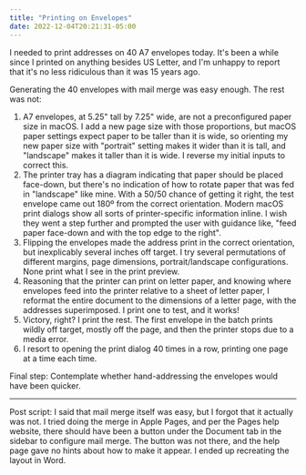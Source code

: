 ```yaml
---
title: "Printing on Envelopes"
date: 2022-12-04T20:21:31-05:00
---
```


I needed to print addresses on 40 A7 envelopes today. It's been a while since I printed on anything besides US Letter, and I'm unhappy to report that it's no less ridiculous than it was 15 years ago.

Generating the 40 envelopes with mail merge was easy enough. The rest was not:

1. A7 envelopes, at 5.25" tall by 7.25" wide, are not a preconfigured paper size in macOS. I add a new page size with those proportions, but macOS paper settings expect paper to be taller than it is wide, so orienting my new paper size with "portrait" setting makes it wider than it is tall, and "landscape" makes it taller than it is wide. I reverse my initial inputs to correct this.
1. The printer tray has a diagram indicating that paper should be placed face-down, but there's no indication of how to rotate paper that was fed in "landscape" like mine. With a 50/50 chance of getting it right, the test envelope came out 180º from the correct orientation. Modern macOS print dialogs show all sorts of printer-specific information inline. I wish they went a step further and prompted the user with guidance like, "feed paper face-down and with the top edge to the right".
1. Flipping the envelopes made the address print in the correct orientation, but inexplicably several inches off target. I try several permutations of different margins, page dimensions, portrait/landscape configurations. None print what I see in the print preview.
1. Reasoning that the printer can print on letter paper, and knowing where envelopes feed into the printer relative to a sheet of letter paper, I reformat the entire document to the dimensions of a letter page, with the addresses superimposed. I print one to test, and it works!
1. Victory, right? I print the rest. The first envelope in the batch prints wildly off target, mostly off the page, and then the printer stops due to a media error.
1. I resort to opening the print dialog 40 times in a row, printing one page at a time each time.

Final step: Contemplate whether hand-addressing the envelopes would have been quicker.

---

Post script: I said that mail merge itself was easy, but I forgot that it actually was not. I tried doing the merge in Apple Pages, and per the Pages help website, there should have been a button under the Document tab in the sidebar to configure mail merge. The button was not there, and the help page gave no hints about how to make it appear. I ended up recreating the layout in Word.
